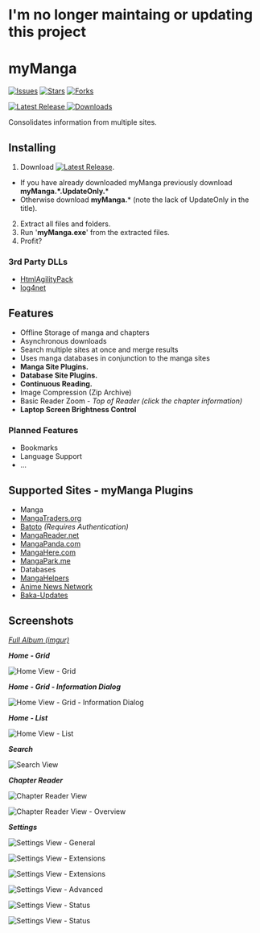# I'm no longer maintaing or updating this project

# myManga

[![Issues](https://img.shields.io/github/issues/jrjparks/myManga.svg?style=flat-square)](https://github.com/jrjparks/myManga/issues)
[![Stars](https://img.shields.io/github/stars/jrjparks/myManga.svg?style=flat-square)](https://github.com/jrjparks/myManga/stargazers)
[![Forks](https://img.shields.io/github/forks/jrjparks/myManga.svg?style=flat-square)](https://github.com/jrjparks/myManga/network)

[![Latest Release](https://img.shields.io/github/release/jrjparks/myManga.svg?style=flat-square) ![Downloads](https://img.shields.io/github/downloads/jrjparks/myManga/latest/total.svg?style=flat-square)](https://github.com/jrjparks/myManga/releases/latest)

Consolidates information from multiple sites.

## Installing
1. Download [![Latest Release](https://img.shields.io/github/release/jrjparks/myManga.svg?style=flat-square)](https://github.com/jrjparks/myManga/releases/latest).
 * If you have already downloaded myManga previously download **myManga.\*.UpdateOnly.***
 * Otherwise download **myManga.*** (note the lack of UpdateOnly in the title).
2. Extract all files and folders.
3. Run '**myManga.exe**' from the extracted files.
4. Profit?

### 3rd Party DLLs
* [HtmlAgilityPack](https://htmlagilitypack.codeplex.com/)
* [log4net](https://logging.apache.org/log4net/)

## Features
* Offline Storage of manga and chapters
* Asynchronous downloads
* Search multiple sites at once and merge results
* Uses manga databases in conjunction to the manga sites
* **Manga Site Plugins.**
* **Database Site Plugins.**
* **Continuous Reading.**
* Image Compression (Zip Archive)
* Basic Reader Zoom - *Top of Reader (click the chapter information)*
* **Laptop Screen Brightness Control**

### Planned Features
* Bookmarks
* Language Support
* ...


## Supported Sites - myManga Plugins
* Manga
 * [MangaTraders.org](http://mangatraders.org/)
 * [Batoto](http://bato.to/) *(Requires Authentication)*
 * [MangaReader.net](http://www.mangareader.net/)
 * [MangaPanda.com](http://www.mangapanda.com/)
 * [MangaHere.com](http://www.mangahere.com/)
 * [MangaPark.me](http://www.mangapark.me/)
* Databases
 * [MangaHelpers](http://www.mangahelpers.com/manga/)
 * [Anime News Network](http://www.animenewsnetwork.com/)
 * [Baka-Updates](http://www.mangaupdates.com/)

## Screenshots
_[Full Album (imgur)](https://imgur.com/a/mAIJB)_

___Home - Grid___

![Home View - Grid](https://i.imgur.com/kNHjib8.jpg "Home View - Grid")

___Home - Grid - Information Dialog___

![Home View - Grid - Information Dialog](https://i.imgur.com/mhxZnqN.jpg "Home View - Grid - Information Dialog")

___Home - List___

![Home View - List](https://i.imgur.com/2SaYnmc.png "Home View - List")

___Search___

![Search View](https://i.imgur.com/UTzkIqx.png "Search View")

___Chapter Reader___

![Chapter Reader View](https://i.imgur.com/6NpGXga.jpg "Chapter Reader View")

![Chapter Reader View - Overview](https://i.imgur.com/zlOXZit.jpg "Chapter Reader View - Overview")

___Settings___

![Settings View - General](https://i.imgur.com/CI2exWD.png "Settings View - General")

![Settings View - Extensions](https://i.imgur.com/WU4odSR.png "Settings View - Extensions")

![Settings View - Extensions](https://i.imgur.com/tMXYmwO.png "Settings View - Extensions - Authentication")

![Settings View - Advanced](https://i.imgur.com/Ou0P36B.png "Settings View - Advanced")

![Settings View - Status](https://i.imgur.com/5WZHjcZ.png "Settings View - Status - Refresh All")

![Settings View - Status](https://i.imgur.com/EafzTuz.png "Settings View - Status - Chapter Download")
